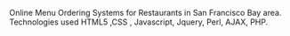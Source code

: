 Online Menu Ordering Systems for Restaurants in San Francisco Bay area. 
Technologies used HTML5 ,CSS , Javascript, Jquery, Perl, AJAX, PHP.
